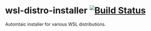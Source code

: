 # wsl-distro-installer [![Build Status](https://travis-ci.com/kai2nenobu/wsl-distro-installer.svg?branch=master)](https://travis-ci.com/kai2nenobu/wsl-distro-installer)

Automtaic installer for various WSL distributions.
